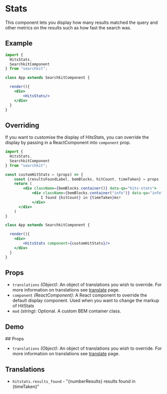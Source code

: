 # Stats
This component lets you display how many results matched the query and other metrics on the results such as how fast the search was.

## Example

```jsx
import {
  HitsStats,
  SearchkitComponent
} from "searchkit";

class App extends SearchkitComponent {

  render(){
    <div>
        <HitsStats/>
    </div>
  }
}
```

## Overriding
If you want to customise the display of HitsStats, you can override the display by passing in a ReactComponent into `component` prop.

```jsx
import {
  HitsStats,
  SearchkitComponent
} from "searchkit";

const customHitStats = (props) => {
	const {resultsFoundLabel, bemBlocks, hitCount, timeTaken} = props
	return (
		<div className={bemBlocks.container()} data-qa="hits-stats">
			<div className={bemBlocks.container("info")} data-qa="info">
				I found {hitCount} in {timeTaken}ms!
			</div>
	  </div>
	)
}

class App extends SearchkitComponent {

  render(){
    <div>
        <HitsStats component={customHitStats}/>
    </div>
  }
}
```

## Props
- `translations` *(Object)*: An object of translations you wish to override. For more information on translations see [translate](../../core/Translate.md) page.
- `component` *(ReactComponent)*: A React component to override the default display component. Used when you want to change the markup of HitStats
- `mod` *(string)*: Optional. A custom BEM container class.

## Demo
[](codepen://searchkit/WrJYMW?height=400&theme=0)

## Props
- `translations` *(Object)*: An object of translations you wish to override. For more information on translations see [translate](../../core/Translate.md) page.

## Translations
- `hitstats.results_found` - "{numberResults} results found in {timeTaken}"
